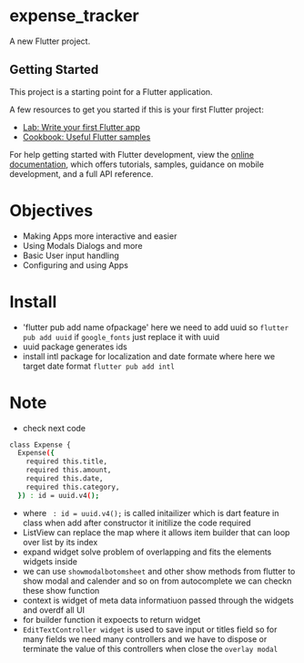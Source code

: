 # expense_tracker

A new Flutter project.

## Getting Started

This project is a starting point for a Flutter application.

A few resources to get you started if this is your first Flutter project:

- [Lab: Write your first Flutter app](https://docs.flutter.dev/get-started/codelab)
- [Cookbook: Useful Flutter samples](https://docs.flutter.dev/cookbook)

For help getting started with Flutter development, view the
[online documentation](https://docs.flutter.dev/), which offers tutorials,
samples, guidance on mobile development, and a full API reference.

# Objectives
- Making Apps more interactive and easier
- Using Modals Dialogs and more
- Basic User input handling
- Configuring and using Apps

# Install
- 'flutter pub add name ofpackage' here we need to add uuid so `flutter pub add uuid` if `google_fonts` just replace it with uuid 
- uuid package generates ids
- install intl package for localization and date formate where here we target date format `flutter pub add intl`

# Note 
- check next code 
```sh
class Expense {
  Expense({
    required this.title,
    required this.amount,
    required this.date,
    required this.category,
  }) : id = uuid.v4();
```
- where ` : id = uuid.v4();` is called initailizer which is dart feature in class when add after constructor it initilize the code required
- ListView can replace the map where it allows item builder that can loop over list by its index 
- expand widget solve problem of overlapping and fits the elements widgets inside
- we can use `showmodalbotomsheet` and other show methods from flutter to show modal and calender and so on from autocomplete we can checkn these show function
- context is widget of meta data informatiuon passed through the widgets and overdf all UI 
- for builder function it expoects to return widget
- `EditTextController widget` is used to save input or titles field so for many fields we need many controllers and we have to dispose or terminate the value of this controllers when close the `overlay modal`